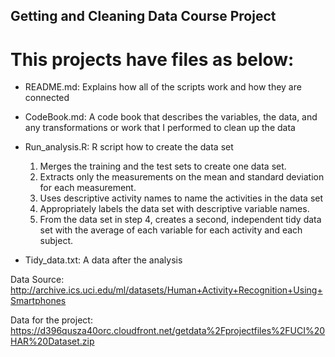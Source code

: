 ## Getting and Cleaning Data Course Project

# This projects have files as below:

- README.md:
    Explains how all of the scripts work and how they are connected

- CodeBook.md:
    A code book that describes the variables, the data, and any transformations or work that I performed to clean up the data

- Run_analysis.R:
    R script how to create the data set
    1. Merges the training and the test sets to create one data set.
    2. Extracts only the measurements on the mean and standard deviation for each measurement.
    3. Uses descriptive activity names to name the activities in the data set
    4. Appropriately labels the data set with descriptive variable names.
    5. From the data set in step 4, creates a second, independent tidy data set with the average of each variable for each activity and each subject.

- Tidy_data.txt:
    A data after the analysis
    

Data Source:
  http://archive.ics.uci.edu/ml/datasets/Human+Activity+Recognition+Using+Smartphones

Data for the project:
  https://d396qusza40orc.cloudfront.net/getdata%2Fprojectfiles%2FUCI%20HAR%20Dataset.zip
